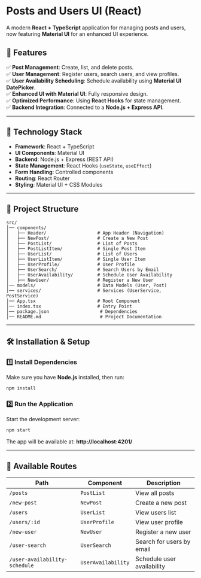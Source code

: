 # Posts and Users UI (React)
A modern **React + TypeScript** application for managing posts and users, now featuring **Material UI** for an enhanced UI experience.

## 📌 Features
✅ **Post Management**: Create, list, and delete posts.  
✅ **User Management**: Register users, search users, and view profiles.  
✅ **User Availability Scheduling**: Schedule availability using **Material UI DatePicker**.  
✅ **Enhanced UI with Material UI**: Fully responsive design.  
✅ **Optimized Performance**: Using **React Hooks** for state management.  
✅ **Backend Integration**: Connected to a **Node.js + Express API**.  

---

## 🚀 Technology Stack
- **Framework**: React + TypeScript
- **UI Components**: Material UI
- **Backend**: Node.js + Express (REST API)
- **State Management**: React Hooks (`useState`, `useEffect`)
- **Form Handling**: Controlled components
- **Routing**: React Router
- **Styling**: Material UI + CSS Modules

---

## 📂 Project Structure
```
src/
│── components/
│   ├── Header/                   # App Header (Navigation)
│   ├── NewPost/                  # Create a New Post
│   ├── PostList/                 # List of Posts
│   ├── PostListItem/             # Single Post Item
│   ├── UserList/                 # List of Users
│   ├── UserListItem/             # Single User Item
│   ├── UserProfile/              # User Profile
│   ├── UserSearch/               # Search Users by Email
│   ├── UserAvailability/         # Schedule User Availability
│   ├── NewUser/                  # Register a New User
│── models/                       # Data Models (User, Post)
│── services/                     # Services (UserService, PostService)
│── App.tsx                       # Root Component
│── index.tsx                     # Entry Point
│── package.json                   # Dependencies
│── README.md                      # Project Documentation
```

---

## 🛠 Installation & Setup
### 1️⃣ Install Dependencies
Make sure you have **Node.js** installed, then run:
```sh
npm install
```

### 2️⃣ Run the Application
Start the development server:
```sh
npm start
```
The app will be available at: **http://localhost:4201/**

---

## 📜 Available Routes
| Path                          | Component          | Description                |
| ----------------------------- | ------------------ | -------------------------- |
| `/posts`                      | `PostList`         | View all posts             |
| `/new-post`                   | `NewPost`          | Create a new post          |
| `/users`                      | `UserList`         | View users list            |
| `/users/:id`                  | `UserProfile`      | View user profile          |
| `/new-user`                   | `NewUser`          | Register a new user        |
| `/user-search`                | `UserSearch`       | Search for users by email  |
| `/user-availability-schedule` | `UserAvailability` | Schedule user availability |